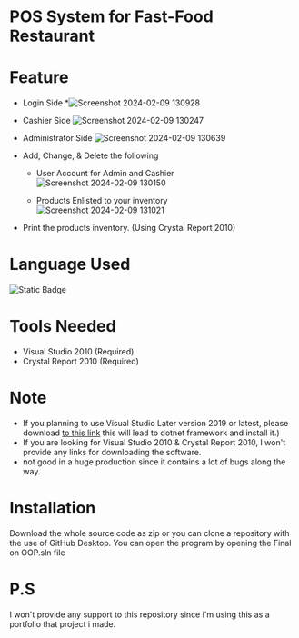 # POS System for Fast-Food Restaurant

# Feature 

* Login Side
 *![Screenshot 2024-02-09 130928](https://github.com/efreetgaming/POS-System-in-Fast-food-Restaurant/assets/78950659/4b8b9ed6-9260-4b5d-b635-8d423e293494)

* Cashier Side
![Screenshot 2024-02-09 130247](https://github.com/efreetgaming/POS-System-in-Fast-food-Restaurant/assets/78950659/d29714e9-99a9-4100-abfd-42c4037d3413)

* Administrator Side
![Screenshot 2024-02-09 130639](https://github.com/efreetgaming/POS-System-in-Fast-food-Restaurant/assets/78950659/ba113a02-b2cb-4040-93d1-133616a49a79)

* Add, Change, & Delete the following
  * User Account for Admin and Cashier
  ![Screenshot 2024-02-09 130150](https://github.com/efreetgaming/POS-System-in-Fast-food-Restaurant/assets/78950659/ed6d738a-656e-494f-a980-25b79bb27b14)

  * Products Enlisted to your inventory
  ![Screenshot 2024-02-09 131021](https://github.com/efreetgaming/POS-System-in-Fast-food-Restaurant/assets/78950659/7c8de3b6-955a-4cd0-9657-bd0887a06cf3)

* Print the products inventory. (Using Crystal Report 2010)

# Language Used
![Static Badge](https://img.shields.io/badge/VISUAL_BASIC-blue?style=for-the-badge&logo=visualbasic&logoColor=blue&labelColor=white) 

# Tools Needed
* Visual Studio 2010 (Required)
* Crystal Report 2010 (Required) 

# **Note** 
* If you planning to use Visual Studio Later version 2019 or latest, please download [to this link](https://dotnet.microsoft.com/en-us/download/dotnet-framework/thank-you/net481-developer-pack-offline-installer) this will lead to dotnet framework and install it.)
* If you are looking for Visual Studio 2010 & Crystal Report 2010, I won't provide any links for downloading the software.
* not good in a huge production since it contains a lot of bugs along the way.

# Installation
Download the whole source code as zip or you can clone a repository with the use of GitHub Desktop.
You can open the program by opening the Final on OOP.sln file

# P.S
I won't provide any support to this repository since i'm using this as a portfolio that project i made.
